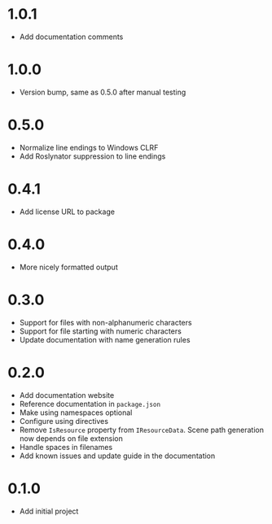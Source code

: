 # 1.0.1
- Add documentation comments

# 1.0.0
- Version bump, same as 0.5.0 after manual testing

# 0.5.0
- Normalize line endings to Windows CLRF
- Add Roslynator suppression to line endings

# 0.4.1
- Add license URL to package

# 0.4.0
- More nicely formatted output

# 0.3.0
- Support for files with non-alphanumeric characters
- Support for file starting with numeric characters
- Update documentation with name generation rules

# 0.2.0
- Add documentation website
- Reference documentation in `package.json`
- Make using namespaces optional
- Configure using directives
- Remove `IsResource` property from `IResourceData`. Scene path generation now depends on file extension
- Handle spaces in filenames
- Add known issues and update guide in the documentation

# 0.1.0
- Add initial project
